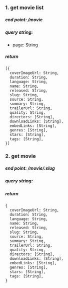 ### 1. get movie list
##### end point: /movie
##### query string:
- page: String
##### return
```
[{
  coverImageUrl: String,
  duration: String,
  language: String,
  name: String,
  released: String,
  slug: String,
  source: String,
  summary: String,
  trailerUrl: String,
  quality: String,
  directors: [String],
  downloadLinks: [String],
  embedLinks: [String],
  genres: [String],
  stars: [String],
  tags: [String],
}]
```

### 2. get movie
##### end point: /movie/:slug
##### query string:
##### return
```
{
  coverImageUrl: String,
  duration: String,
  language: String,
  name: String,
  released: String,
  slug: String,
  source: String,
  summary: String,
  trailerUrl: String,
  quality: String,
  directors: [String],
  downloadLinks: [String],
  embedLinks: [String],
  genres: [String],
  stars: [String],
  tags: [String],
}
```